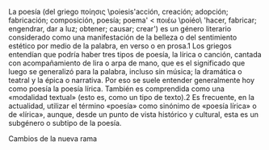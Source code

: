 La poesía (del griego ποίησις \poiesis\'acción, creación; adopción; fabricación; composición, poesía; 
poema' < ποιέω \poiéo\ 'hacer, fabricar; engendrar, dar a luz; obtener; causar; crear') es un género 
literario considerado como una manifestación de la belleza o del sentimiento estético por medio de la
palabra, en verso o en prosa.1​ Los griegos entendían que podría haber tres tipos de poesía, la lírica o
canción, cantada con acompañamiento de lira o arpa de mano, que es el significado que luego se
generalizó para la palabra, incluso sin música; la dramática o teatral y la épica o narrativa. Por eso se 
suele entender generalmente hoy como poesía la poesía lírica. También es comprendida como una «modalidad
textual» (esto es, como un tipo de texto).2​ Es frecuente, en la actualidad, utilizar el término «poesía»
como sinónimo de «poesía lírica» o de «lírica», aunque, desde un punto de vista histórico y cultural, 
esta es un subgénero o subtipo de la poesía.

Cambios de la nueva rama